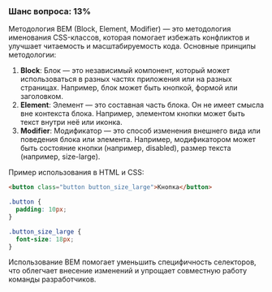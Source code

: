 ### Шанс вопроса: 13%

Методология BEM (Block, Element, Modifier) — это методология именования CSS-классов, которая помогает избежать конфликтов и улучшает читаемость и масштабируемость кода. Основные принципы методологии:

1. **Block**: Блок — это независимый компонент, который может использоваться в разных частях приложения или на разных страницах. Например, блок может быть кнопкой, формой или заголовком.
2. **Element**: Элемент — это составная часть блока. Он не имеет смысла вне контекста блока. Например, элементом кнопки может быть текст внутри неё или иконка.
3. **Modifier**: Модификатор — это способ изменения внешнего вида или поведения блока или элемента. Например, модификатором может быть состояние кнопки (например, disabled), размер текста (например, size-large).

Пример использования в HTML и CSS:
```html
<button class="button button_size_large">Кнопка</button>
```
```css
.button {
  padding: 10px;
}

.button_size_large {
  font-size: 18px;
}
```

Использование BEM помогает уменьшить специфичность селекторов, что облегчает внесение изменений и упрощает совместную работу команды разработчиков.